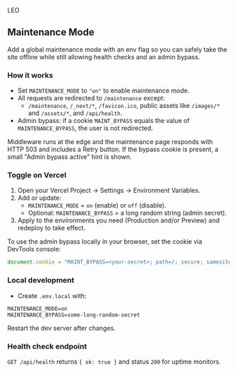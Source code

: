 LEO

<!-- Maintenance mode enabled - routing updated -->
## Maintenance Mode

Add a global maintenance mode with an env flag so you can safely take the site offline while still allowing health checks and an admin bypass.

### How it works
- Set `MAINTENANCE_MODE` to `"on"` to enable maintenance mode.
- All requests are redirected to `/maintenance` except:
  - `/maintenance`, `/_next/*`, `/favicon.ico`, public assets like `/images/*` and `/assets/*`, and `/api/health`.
- Admin bypass: if a cookie `MAINT_BYPASS` equals the value of `MAINTENANCE_BYPASS`, the user is not redirected.

Middleware runs at the edge and the maintenance page responds with HTTP 503 and includes a Retry button. If the bypass cookie is present, a small "Admin bypass active" hint is shown.

### Toggle on Vercel
1. Open your Vercel Project → Settings → Environment Variables.
2. Add or update:
   - `MAINTENANCE_MODE` = `on` (enable) or `off` (disable).
   - Optional: `MAINTENANCE_BYPASS` = a long random string (admin secret).
3. Apply to the environments you need (Production and/or Preview) and redeploy to take effect.

To use the admin bypass locally in your browser, set the cookie via DevTools console:

```js
document.cookie = "MAINT_BYPASS=<your-secret>; path=/; secure; samesite=lax";
```

### Local development
- Create `.env.local` with:

```
MAINTENANCE_MODE=on
MAINTENANCE_BYPASS=some-long-random-secret
```

Restart the dev server after changes.

### Health check endpoint
`GET /api/health` returns `{ ok: true }` and status `200` for uptime monitors.